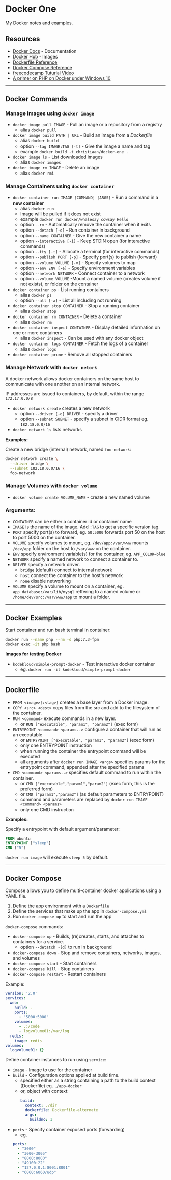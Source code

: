 # Docker One

My Docker notes and examples.



## Resources

 - [Docker Docs](https://docs.docker.com/) - Documentation
 - [Docker Hub](https://hub.docker.com/) - Images
 - [Dockerfile Reference](https://docs.docker.com/engine/reference/builder/)
 - [Docker Compose Reference](https://docs.docker.com/compose/compose-file/)
 - [freecodecamp Tuturial Video](https://www.youtube.com/watch?v=fqMOX6JJhGo)
 - [A primer on PHP on Docker under Windows 10](https://www.pascallandau.com/blog/php-php-fpm-and-nginx-on-docker-in-windows-10/)

---

## Docker Commands

### **Manage Images** using `docker image`

- `docker image pull IMAGE` - Pull an image or a repository from a registry
  - alias `docker pull`
- `docker image build PATH | URL` - Build an image from a *Dockerfile*
  - alias `docker build`
  - option `--tag IMAGE:TAG [-t]` - Give the image a name and tag
  - example `docker build -t christiaan/docker-one .`
- `docker image ls` - List downloaded images
  - alias `docker images`
- `docker image rm IMAGE` - Delete an image
  - alias `docker rmi`

### **Manage Containers** using `docker container`

- `docker container run IMAGE [COMMAND] [ARGS]` - Run a command in a **new container**
  - alias `docker run`
  - Image will be pulled if it does not exist
  - example `docker run docker/whalesay cowsay Hello`
  - option `--rm` - Automatically remove the container when it exits
  - option `--detach [-d]` - Run container in background
  - option `--name CONTAINER` - Give the new container a name
  - option `--interactive [-i]` - Keep STDIN open (for interactive commands)
  - option `--tty [-t]` - Allocate a terminal (for interactive commands)
  - option `--publish PORT [-p]` - Specify port(s) to publish (forward)
  - option `--volume VOLUME [-v]` - Specify volumes to map
  - option `--env ENV [-e]` - Specify environment variables
  - option `--network NETWORK` - Connect container to a network
  - option `--volume VOLUME` -Mount a named volume (creates volume if not exists), or folder on the container
- `docker container ps` - List running containers
  - alias `docker ps`
  - option `--all [-a]` - List all including not running
- `docker container stop CONTAINER` - Stop a running container
  - alias `docker stop`
- `docker container rm CONTAINER` - Delete a container
  - alias `docker rm`
- `docker container inspect CONTAINER` - Display detailed information on one or more containers
  - alias `docker inspect` - Can be used with any docker object
- `docker container logs CONTAINER` - Fetch the logs of a container
  - alias `docker logs`
- `docker container prune` - Remove all stopped containers


### **Manage Network** with `docker netork`

A docker network allows docker containers on the same host to communicate with one another on an internal network.

IP addresses are issued to containers, by default, within the range `172.17.0.0/8`

- `docker network create` creates a new network
  - option `--driver [-d] DRIVER` - specify a driver
  - option `--subnet SUBNET` - specify a subnet in CIDR format eg. `182.18.0.0/16`
- `docker network ls` lists networks


**Examples:**

Create a new bridge (internal) network, named `foo-network`:
```sh
docker network create \
  --driver bridge \
  --subnet 182.18.0.0/16 \
  foo-network
```


### **Manage Volumes** with `docker volume`

- `docker volume create VOLUME_NAME` - create a new named volume


### **Arguments:**

- `CONTAINER` can be either a container id or container name
- `IMAGE` is the name of the image. Add `:TAG` to get a specific version tag.
- `PORT` specify port(s) to forward, eg. `50:5000` forwards port 50 on the host to port 5000 on the container.
- `VOLUME` specify volumes to mount, eg. `/dev/app:/var/www` mounts `/dev/app` folder on the host to `/var/www` on the container.
- `ENV` specify environment variable(s) for the container, eg. `APP_COLOR=blue`
- `NETWORK` specify a named network to connect a container to.
- `DRIVER` specify a network driver.
  - `bridge` (default) connect to internal network
  - `host` connect the container to the host's network
  - `none` disable networking
- `VOLUME` specify a volume to mount on a container, eg. `app_database:/var/lib/mysql` reffering to a named volume or `/home/dev/src:/var/www/app` to mount a folder.


---

## Docker Examples

Start container and run bash terminal in container:
```sh
docker run --name php --rm -d php:7.3-fpm
docker exec -it php bash

```


**Images for testing Docker**

- `kodekloud/simple-prompt-docker` - Test interactive docker container
  - eg. `docker run -it kodekloud/simple-prompt-docker`


---

## Dockerfile


- `FROM <image>[:<tag>]` creates a base layer from a Docker image.
- `COPY <src> <dest>` copy files from the src and add to the filesystem of the container.
- `RUN <command>` execute commands in a new layer.
  - or `RUN ["executable", "param1", "param2"]` (exec form)
- `ENTRYPOINT <command> <params..>` configure a container that will run as an executable
  - or `ENTRYPOINT ["executable", "param1", "param2"]` (exec form)
  - only one ENTRYPOINT instruction
  - when running the container the entrypoint command will be executed
  - all arguments after `docker run IMAGE <args>` specifies params for the entrypoint command, appended after the specified params
- `CMD <command> <params..>` specifies default command to run within the container.
  - or `CMD ["executable","param1","param2"]` (exec form, this is the preferred form)
  - or `CMD ["param1","param2"]` (as default parameters to ENTRYPOINT)
  - command and parameters are replaced by `docker run IMAGE <command> <params>`
  - only one CMD instruction

**Examples:**

Specify a entrypoint with default argument/parameter:

```Dockerfile
FROM ubuntu
ENTRYPOINT ["sleep"]
CMD ["5"]
```

`docker run image` will execute `sleep 5` by default.


---

## Docker Compose

Compose allows you to define multi-container docker applications using a YAML file.


1. Define the app environment with a `Dockerfile`
2. Define the services that make up the app in `docker-compose.yml`
3. Run `docker-compose up` to start and run the app

`docker-compose` commands:
- `docker-compose up` - Builds, (re)creates, starts, and attaches to containers for a service.
  - option `--detatch -[d]` to run in background
- `docker-compose down` - Stop and remove containers, networks, images, and volumes
- `docker-compose start` - Start containers
- `docker-compose kill` - Stop containers
- `docker-compose restart` - Restart containers


Example:

```yml
version: '2.0'
services:
  web:
    build: .
    ports:
      - "5000:5000"
    volumes:
      - .:/code
      - logvolume01:/var/log
  redis:
    image: redis
volumes:
  logvolume01: {}
```

Define container instances to run using `service`:
- `image` - Image to use for the container
- `build` - Configuration options applied at build time.
  - specified either as a string containing a path to the build context (Dockerfile) eg. `./app-docker`
  - or, object with context:
    ```yml
    build:
      context: ./dir
      dockerfile: Dockerfile-alternate
      args:
        buildno: 1
    ```
- `ports` - Specify container exposed ports (forwarding)
  - eg.
  ```yml
  ports:
    - "3000"
    - "3000-3005"
    - "8000:8000"
    - "49100:22"
    - "127.0.0.1:8001:8001"
    - "6060:6060/udp"
  ```
